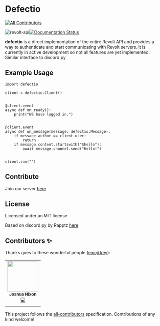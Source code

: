 # Defectio
<!-- ALL-CONTRIBUTORS-BADGE:START - Do not remove or modify this section -->
[![All Contributors](https://img.shields.io/badge/all_contributors-1-orange.svg?style=flat-square)](#contributors-)
<!-- ALL-CONTRIBUTORS-BADGE:END -->

![revolt-api](https://img.shields.io/npm/v/revolt-api?label=Revolt%20API)[![Documentation Status](https://readthedocs.org/projects/defectio/badge/?version=latest)](https://defectio.readthedocs.io/en/latest/?badge=latest)

**defectio** is a direct implementation of the entire Revolt API and provides a way to authenticate and start communicating with Revolt servers. It is currently in active development so not all features are yet implemented. Similar interface to discord.py

## Example Usage

```python3
import defectio

client = defectio.Client()


@client.event
async def on_ready():
    print("We have logged in.")


@client.event
async def on_message(message: defectio.Message):
    if message.author == client.user:
        return
    if message.content.startswith("$hello"):
        await message.channel.send("Hello!")


client.run("")
```

## Contribute

Join our server [here](https://app.revolt.chat/invite/FfbwgFDk)

## License

Licensed under an MIT license

Based on discord.py by Rapptz [here](https://github.com/Rapptz/discord.py)

## Contributors ✨

Thanks goes to these wonderful people ([emoji key](https://allcontributors.org/docs/en/emoji-key)):

<!-- ALL-CONTRIBUTORS-LIST:START - Do not remove or modify this section -->
<!-- prettier-ignore-start -->
<!-- markdownlint-disable -->
<table>
  <tr>
    <td align="center"><a href="https://github.com/nixonjoshua98"><img src="https://avatars.githubusercontent.com/u/22799825?v=4?s=100" width="100px;" alt=""/><br /><sub><b>Joshua Nixon</b></sub></a><br /><a href="https://github.com/Darkflame72/defectio/commits?author=nixonjoshua98" title="Code">💻</a></td>
  </tr>
</table>

<!-- markdownlint-restore -->
<!-- prettier-ignore-end -->

<!-- ALL-CONTRIBUTORS-LIST:END -->

This project follows the [all-contributors](https://github.com/all-contributors/all-contributors) specification. Contributions of any kind welcome!